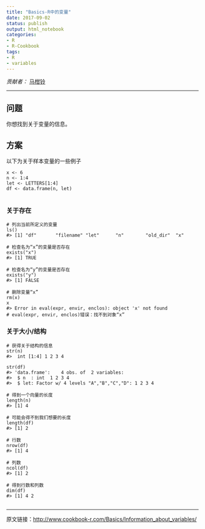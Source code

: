 ```yaml
---
title: "Basics-R中的变量"
date: 2017-09-02
status: publish
output: html_notebook
categories: 
- R
- R-Cookbook
tags:
- R
- variables
---
```

 
*贡献者：* [马柑铃](http://www.jianshu.com/u/db3c93db1ca1)
***
## 问题
 
你想找到关于变量的信息。
 
<!-- more -->
 
## 方案
 
以下为关于样本变量的一些例子
 
```
x <- 6
n <- 1:4
let <- LETTERS[1:4]
df <- data.frame(n, let)
 
```
 
### 关于存在
 
```
# 列出当前所定义的变量
ls()
#> [1] "df"       "filename" "let"      "n"        "old_dir"  "x"
 
# 检查名为“x”的变量是否存在
exists("x")
#> [1] TRUE
 
# 检查名为“y”的变量是否存在
exists("y")
#> [1] FALSE
 
# 删除变量“x”
rm(x)
x
#> Error in eval(expr, envir, enclos): object 'x' not found
# eval(expr, envir, enclos)错误：找不到对象“x”
```
 
### 关于大小/结构
 
```
# 获得关于结构的信息
str(n)
#>  int [1:4] 1 2 3 4
 
str(df)
#> 'data.frame':    4 obs. of  2 variables:
#>  $ n  : int  1 2 3 4
#>  $ let: Factor w/ 4 levels "A","B","C","D": 1 2 3 4
 
# 得到一个向量的长度
length(n)
#> [1] 4
 
# 可能会得不到我们想要的长度
length(df)
#> [1] 2
 
# 行数
nrow(df)
#> [1] 4
 
# 列数
ncol(df)
#> [1] 2
 
# 得到行数和列数
dim(df)
#> [1] 4 2
 
```
 
------
 
原文链接：<http://www.cookbook-r.com/Basics/Information_about_variables/>
